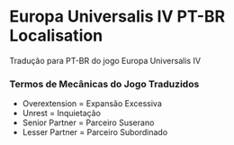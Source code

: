# Europa Universalis IV PT-BR Localisation
 Tradução para PT-BR do jogo Europa Universalis IV
 

### Termos de Mecânicas do Jogo Traduzidos
* Overextension = Expansão Excessiva
* Unrest = Inquietação
* Senior Partner = Parceiro Suserano
* Lesser Partner = Parceiro Subordinado
